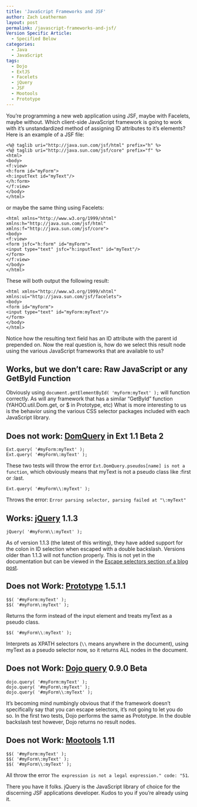 ```yaml
---
title: 'JavaScript Frameworks and JSF'
author: Zach Leatherman
layout: post
permalink: /javascript-frameworks-and-jsf/
Version Specific Article:
  - Specified Below
categories:
  - Java
  - JavaScript
tags:
  - Dojo
  - ExtJS
  - Facelets
  - jQuery
  - JSF
  - Mootools
  - Prototype
---
```


You’re programming a new web application using JSF, maybe with Facelets, maybe without. Which client-side JavaScript framework is going to work with it’s unstandardized method of assigning ID attributes to it’s elements? Here is an example of a JSF file:  

    <%@ taglib uri="http://java.sun.com/jsf/html" prefix="h" %>
    <%@ taglib uri="http://java.sun.com/jsf/core" prefix="f" %>
    <html>
    <body>
    <f:view>
    <h:form id="myForm">
    <h:inputText id="myText"/>
    </h:form>
    </f:view>
    </body>
    </html>

or maybe the same thing using Facelets:  

    <html xmlns="http://www.w3.org/1999/xhtml"
    xmlns:h="http://java.sun.com/jsf/html"
    xmlns:f="http://java.sun.com/jsf/core">
    <body>
    <f:view>
    <form jsfc="h:form" id="myForm">
    <input type="text" jsfc="h:inputText" id="myText"/>
    </form>
    </f:view>
    </body>
    </html>

These will both output the following result:  

    <html xmlns="http://www.w3.org/1999/xhtml"
    xmlns:ui="http://java.sun.com/jsf/facelets">
    <body>
    <form id="myForm">
    <input type="text" id="myForm:myText"/>
    </form>
    </body>
    </html>

Notice how the resulting text field has an ID attribute with the parent id prepended on. Now the real question is, how do we select this result node using the various JavaScript frameworks that are available to us?

## Works, but we don’t care: Raw JavaScript or any GetById Function

Obviously using `document.getElementById( 'myForm:myText' );` will function correctly. As will any framework that has a similar “GetById” function (YAHOO.util.Dom.get, or $ in Prototype, etc) What is more interesting to us is the behavior using the various CSS selector packages included with each JavaScript library.

## Does not work: [DomQuery][1] in Ext 1.1 Beta 2

 [1]: http://extjs.com/deploy/ext/docs/output/Ext.DomQuery.html

    Ext.query( '#myForm:myText' );
    Ext.query( '#myForm\:myText' );

These two tests will throw the error `Ext.DomQuery.pseudos[name] is not a function`, which obviously means that myText is not a pseudo class like :first or :last.

    Ext.query( '#myForm\\:myText' );

Throws the error: `Error parsing selector, parsing failed at "\:myText"`

## Works: [jQuery][2] 1.1.3

 [2]: http://docs.jquery.com/DOM/Traversing/Selectors

    jQuery( '#myForm\\:myText' );

As of version 1.1.3 (the latest of this writing), they have added support for the colon in ID selection when escaped with a double backslash. Versions older than 1.1.3 will not function properly. This is not yet in the documentation but can be viewed in the [Escape selectors section of a blog post][3].

 [3]: http://jquery.com/blog/2007/07/01/jquery-113-800-faster-still-20kb/

## Does not Work: [Prototype][4] 1.5.1.1

 [4]: http://www.prototypejs.org/api/utility/dollar-dollar

    $$( '#myForm:myText' );
    $$( '#myForm\:myText' );

Returns the form instead of the input element and treats myText as a pseudo class.

    $$( '#myForm\\:myText' );

Interprets as XPATH selectors (`\\` means anywhere in the document), using myText as a pseudo selector now, so it returns ALL nodes in the document.

## Does not Work: [Dojo query][5] 0.9.0 Beta

 [5]: http://dojotoolkit.org/node/336

    dojo.query( '#myForm:myText' );
    dojo.query( '#myForm\:myText' );
    dojo.query( '#myForm\\:myText' );

It’s becoming mind numbingly obvious that if the framework doesn’t specifically say that you can escape selectors, it’s not going to let you do so. In the first two tests, Dojo performs the same as Prototype. In the double backslash test however, Dojo returns no result nodes.

## Does not Work: [Mootools][6] 1.11

 [6]: http://docs.mootools.net/Element/Element-Selectors.js

    $$( '#myForm:myText' );
    $$( '#myForm\:myText' );
    $$( '#myForm\\:myText' );

All throw the error `The expression is not a legal expression." code: "51`.

There you have it folks. jQuery is the JavaScript library of choice for the discerning JSF applications developer. Kudos to you if you’re already using it.